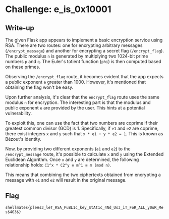 # Challenge: e_is_0x10001

## Write-up

The given Flask app appears to implement a basic encryption service using RSA. There are two routes: one for encrypting arbitrary messages (`/encrypt_message`) and another for encrypting a secret flag (`/encrypt_flag`). The public modulus `n` is generated by multiplying two 1024-bit prime numbers `p` and `q`. The Euler's totient function (`phi`) is then computed based on these primes.

Observing the `/encrypt_flag` route, it becomes evident that the app expects a public exponent `e` greater than 1000. However, it's mentioned that obtaining the flag won't be easy.

Upon further analysis, it's clear that the `encrypt_flag` route uses the same modulus `n` for encryption. The interesting part is that the modulus and public exponent `e` are provided by the user. This hints at a potential vulnerability.

To exploit this, one can use the fact that two numbers are coprime if their greatest common divisor (GCD) is 1. Specifically, if `e1` and `e2` are coprime, there exist integers `x` and `y` such that `x * e1 + y * e2 = 1`. This is known as Bézout's identity.

Now, by providing two different exponents (`e1` and `e2`) to the `/encrypt_message` route, it's possible to calculate `x` and `y` using the Extended Euclidean Algorithm. Once `x` and `y` are determined, the following relationship holds: `C1^x * C2^y ≡ m^1 ≡ m (mod n)`.

This means that combining the two ciphertexts obtained from encrypting a message with `e1` and `e2` will result in the original message.

## Flag

`shellmates{pleAs3_leT_RSA_PuBL1c_key_$tAt1c_4Nd_Us3_iT_FoR_ALL_y0uR_Mes$4G3$}`

